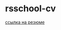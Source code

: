 # rsschool-cv 
<a href=https://github.com/yorkman90/rsschool-cv/blob/gh-pages/index.html>ссылка на резюме</a> 
